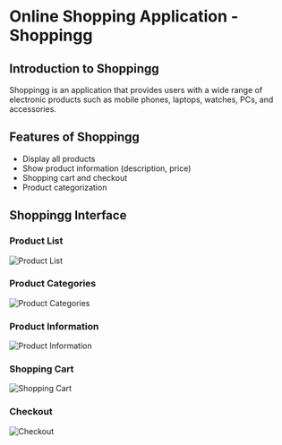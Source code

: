 # Online Shopping Application - Shoppingg

## Introduction to Shoppingg

Shoppingg is an application that provides users with a wide range of 
electronic products such as mobile phones, laptops, watches, PCs, and accessories.

## Features of Shoppingg

-   Display all products
-   Show product information (description, price)
-   Shopping cart and checkout
-   Product categorization

## Shoppingg Interface

### Product List
![Product List](image/product_list.png)

### Product Categories
![Product Categories](image/product_catalog.png)

### Product Information
![Product Information](image/product_detail.png)

### Shopping Cart
![Shopping Cart](image/cart.png)

### Checkout
![Checkout](image/checkout.png)
